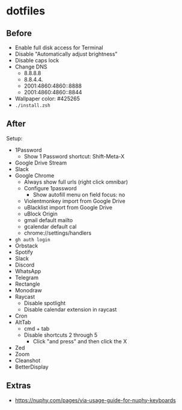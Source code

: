 # dotfiles

## Before

- Enable full disk access for Terminal
- Disable "Automatically adjust brightness"
- Disable caps lock
- Change DNS
  - 8.8.8.8
  - 8.8.4.4.
  - 2001:4860:4860::8888
  - 2001:4860:4860::8844
- Wallpaper color: #425265
- `./install.zsh`

## After

Setup:
- 1Password
  - Show 1 Password shortcut: Shift-Meta-X
- Google Drive Stream
- Slack
- Google Chrome
  - Always show full urls (right click omnibar)
  - Configure 1password
    - Show autofill menu on field focus: no
  - Violentmonkey import from Google Drive
  - uBlacklist import from Google Drive
  - uBlock Origin
  - gmail default mailto
  - gcalendar default cal
  - chrome://settings/handlers
- `gh auth login`
- Orbstack
- Spotify
- Slack
- Discord
- WhatsApp
- Telegram
- Rectangle
- Monodraw
- Raycast
  - Disable spotlight
  - Disable calendar extension in raycast
- Cron
- AltTab
  - cmd + tab
  - Disable shortcuts 2 through 5
    - Click "and press" and then click the X
- Zed
- Zoom
- Cleanshot
- BetterDisplay

## Extras

- https://nuphy.com/pages/via-usage-guide-for-nuphy-keyboards
